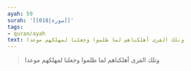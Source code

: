 ```yaml
---
ayah: 59
surah: '[[018|سورة]]'
tags:
- quran/ayah
text: وتلك القرى أهلكناهم لما ظلموا وجعلنا لمهلكهم موعدا
---
```

> وتلك القرى أهلكناهم لما ظلموا وجعلنا لمهلكهم موعدا
